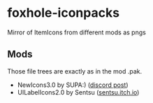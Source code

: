 # foxhole-iconpacks

Mirror of ItemIcons from different mods as pngs

## Mods

Those file trees are exactly as in the mod .pak.

- NewIcons3.0 by SUPA:) ([discord post](https://discord.com/channels/867256068475977748/901902350946545664/920158517078396940))
- UILabelIcons2.0 by Sentsu ([sentsu.itch.io](https://sentsu.itch.io/foxhole-ui-label-icons))
